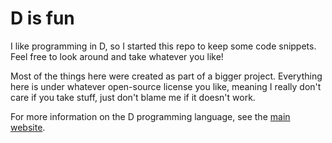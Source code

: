 D is fun
========

I like programming in D, so I started this repo to keep some code snippets. Feel free to look around and take whatever you like!

Most of the things here were created as part of a bigger project. Everything here is under whatever open-source license you like, meaning I really don't care if you take stuff, just don't blame me if it doesn't work.

For more information on the D programming language, see the [main website](dlang.org).
